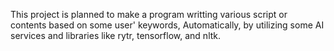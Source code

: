 This project is planned to make a program writting various script or contents based on some user' keywords, Automatically, by utilizing some AI services and libraries like rytr, tensorflow, and nltk.  
